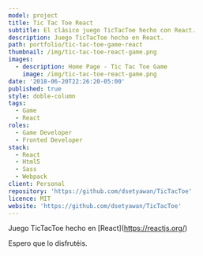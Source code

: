 ```yaml
---
model: project
title: Tic Tac Toe React
subtitle: El clásico juego TicTacToe hecho con React.
description: Juego TicTacToe hecho en React.
path: portfolio/tic-tac-toe-game-react
thumbnail: /img/tic-tac-toe-react-game.png
images:
  - description: Home Page - Tic Tac Toe Game
    image: /img/tic-tac-toe-react-game.png
date: '2018-06-20T22:26:20-05:00'
published: true
style: doble-column
tags:
  - Game
  - React
roles:
  - Game Developer
  - Fronted Developer
stack:
  - React
  - Html5
  - Sass
  - Webpack
client: Personal
repository: 'https://github.com/dsetyawan/TicTacToe'
licence: MIT
website: 'https://github.com/dsetyawan/TicTacToe'
---
```

Juego TicTacToe hecho en \[React](https://reactjs.org/)

Espero que lo disfrutéis.
